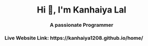<h1 align="center">Hi 👋, I'm Kanhaiya Lal</h1>
<h3 align="center">A passionate Programmer</h3>
<h3>Live Website Link: https://kanhaiya1208.github.io/home/</h3>
